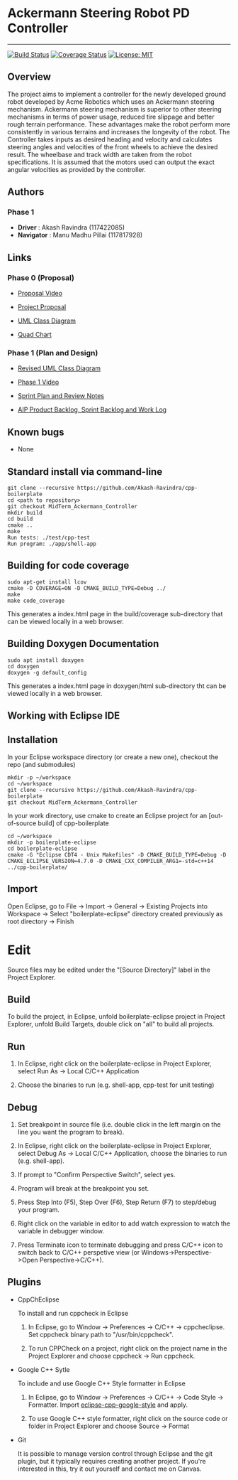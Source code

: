 # Ackermann Steering Robot PD Controller
---
[![Build Status](https://github.com/Akash-Ravindra/cpp-boilerplate/actions/workflows/build_and_coveralls.yml/badge.svg?branch=MidTerm_Ackermann_Controller)](https://github.com/Akash-Ravindra/cpp-boilerplate/actions/workflows/build_and_coveralls.yml)
[![Coverage Status](https://coveralls.io/repos/github/Akash-Ravindra/cpp-boilerplate/badge.svg?branch=MidTerm_Ackermann_Controller)](https://coveralls.io/github/Akash-Ravindra/cpp-boilerplate?branch=MidTerm_Ackermann_Controller)
[![License: MIT](https://img.shields.io/badge/License-MIT-informational.svg)](https://opensource.org/licenses/MIT)





## Overview

The project aims to implement a controller for the newly developed ground robot developed by Acme Robotics which uses an Ackermann steering mechanism. Ackermann steering mechanism is superior to other steering mechanisms in terms of power usage, reduced tire slippage and better rough terrain performance. These advantages make the robot perform more consistently in various terrains and increases the longevity of the robot. The Controller takes inputs as desired heading and velocity and calculates steering angles and velocities of the front wheels to achieve the desired result. The wheelbase
and track width are taken from the robot  specifications. It is assumed that the motors used can output the exact angular velocities as provided by the controller.

## Authors
### Phase 1
- **Driver** : Akash Ravindra (117422085)
- **Navigator** : Manu Madhu Pillai (117817928)

## Links
### Phase 0 (Proposal)
- [Proposal Video](https://youtu.be/N1TOlgHQ_ZI)

- [Project Proposal](/project_docs/phase0/project_proposal.pdf)

- [UML Class Diagram](/project_docs/phase0/uml_class_diagram.pdf)

- [Quad Chart](/project_docs/phase0/quad_chart.pdf)

### Phase 1 (Plan and Design)
- [Revised UML Class Diagram](/project_docs/phase1/UML%20diagram.pdf)

- [Phase 1 Video](https://youtu.be/GaALsHoe-xM)

- [Sprint Plan and Review Notes](https://docs.google.com/document/d/1TFAyT-DeAPkKnCVJH0jxk8U-N_eZQAr4_4o1VAjs1ac/edit?usp=sharing)

- [AIP Product Backlog, Sprint Backlog and Work Log](https://docs.google.com/spreadsheets/d/1JZOPLSpkybEujwUPqaf-IIHkhTJEMLg6voaGMZ3BbhA/edit?usp=sharing)


## Known bugs
- None

## Standard install via command-line
```
git clone --recursive https://github.com/Akash-Ravindra/cpp-boilerplate
cd <path to repository>
git checkout MidTerm_Ackermann_Controller
mkdir build
cd build
cmake ..
make
Run tests: ./test/cpp-test
Run program: ./app/shell-app
```

## Building for code coverage 
```
sudo apt-get install lcov
cmake -D COVERAGE=ON -D CMAKE_BUILD_TYPE=Debug ../
make
make code_coverage
```
This generates a index.html page in the build/coverage sub-directory that can be viewed locally in a web browser.

## Building Doxygen Documentation
```
sudo apt install doxygen
cd doxygen 
doxygen -g default_config
```
This generates a index.html page in doxygen/html sub-directory tht can be viewed locally in a web browser.

## Working with Eclipse IDE ##

## Installation

In your Eclipse workspace directory (or create a new one), checkout the repo (and submodules)
```
mkdir -p ~/workspace
cd ~/workspace
git clone --recursive https://github.com/Akash-Ravindra/cpp-boilerplate
git checkout MidTerm_Ackermann_Controller
```

In your work directory, use cmake to create an Eclipse project for an [out-of-source build] of cpp-boilerplate

```
cd ~/workspace
mkdir -p boilerplate-eclipse
cd boilerplate-eclipse
cmake -G "Eclipse CDT4 - Unix Makefiles" -D CMAKE_BUILD_TYPE=Debug -D CMAKE_ECLIPSE_VERSION=4.7.0 -D CMAKE_CXX_COMPILER_ARG1=-std=c++14 ../cpp-boilerplate/
```

## Import

Open Eclipse, go to File -> Import -> General -> Existing Projects into Workspace -> 
Select "boilerplate-eclipse" directory created previously as root directory -> Finish

# Edit

Source files may be edited under the "[Source Directory]" label in the Project Explorer.


## Build

To build the project, in Eclipse, unfold boilerplate-eclipse project in Project Explorer,
unfold Build Targets, double click on "all" to build all projects.

## Run

1. In Eclipse, right click on the boilerplate-eclipse in Project Explorer,
select Run As -> Local C/C++ Application

2. Choose the binaries to run (e.g. shell-app, cpp-test for unit testing)


## Debug


1. Set breakpoint in source file (i.e. double click in the left margin on the line you want 
the program to break).

2. In Eclipse, right click on the boilerplate-eclipse in Project Explorer, select Debug As -> 
Local C/C++ Application, choose the binaries to run (e.g. shell-app).

3. If prompt to "Confirm Perspective Switch", select yes.

4. Program will break at the breakpoint you set.

5. Press Step Into (F5), Step Over (F6), Step Return (F7) to step/debug your program.

6. Right click on the variable in editor to add watch expression to watch the variable in 
debugger window.

7. Press Terminate icon to terminate debugging and press C/C++ icon to switch back to C/C++ 
perspetive view (or Windows->Perspective->Open Perspective->C/C++).


## Plugins

- CppChEclipse

    To install and run cppcheck in Eclipse

    1. In Eclipse, go to Window -> Preferences -> C/C++ -> cppcheclipse.
    Set cppcheck binary path to "/usr/bin/cppcheck".

    2. To run CPPCheck on a project, right click on the project name in the Project Explorer 
    and choose cppcheck -> Run cppcheck.


- Google C++ Sytle

    To include and use Google C++ Style formatter in Eclipse

    1. In Eclipse, go to Window -> Preferences -> C/C++ -> Code Style -> Formatter. 
    Import [eclipse-cpp-google-style][reference-id-for-eclipse-cpp-google-style] and apply.

    2. To use Google C++ style formatter, right click on the source code or folder in 
    Project Explorer and choose Source -> Format

[reference-id-for-eclipse-cpp-google-style]: https://raw.githubusercontent.com/google/styleguide/gh-pages/eclipse-cpp-google-style.xml

- Git

    It is possible to manage version control through Eclipse and the git plugin, but it typically requires creating another project. If you're interested in this, try it out yourself and contact me on Canvas.
